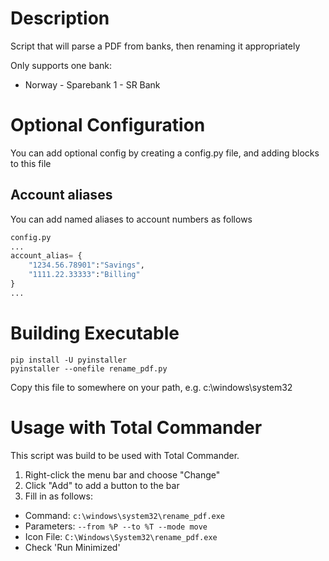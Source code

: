 # Description

Script that will parse a PDF from banks, then renaming it appropriately

Only supports one bank:
* Norway - Sparebank 1 - SR Bank

# Optional Configuration

You can add optional config by creating a config.py file, and adding blocks to this file

## Account aliases

You can add named aliases to account numbers as follows

```python
config.py
...
account_alias= {
    "1234.56.78901":"Savings",
    "1111.22.33333":"Billing"
}
...
```

# Building Executable

```
pip install -U pyinstaller
pyinstaller --onefile rename_pdf.py
```

Copy this file to somewhere on your path, e.g. c:\windows\system32

# Usage with Total Commander

This script was build to be used with Total Commander.

1. Right-click the menu bar and choose "Change"
1. Click "Add" to add a button to the bar
1. Fill in as follows:
  * Command: ```c:\windows\system32\rename_pdf.exe```
  * Parameters: ```--from %P --to %T --mode move```
  * Icon File: ```C:\Windows\System32\rename_pdf.exe```
  * Check 'Run Minimized'

